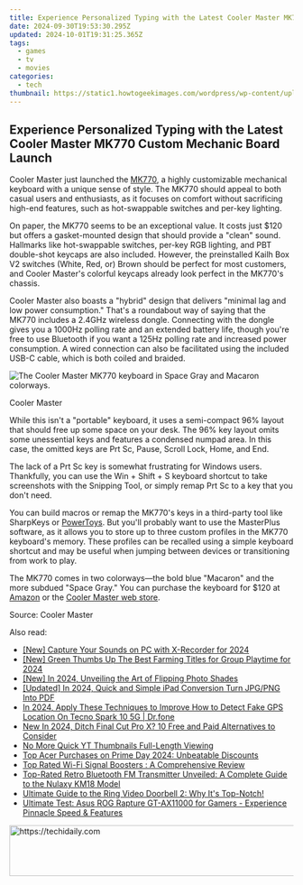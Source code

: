 ```yaml
---
title: Experience Personalized Typing with the Latest Cooler Master MK770 Custom Mechanic Board Launch
date: 2024-09-30T19:53:30.295Z
updated: 2024-10-01T19:31:25.365Z
tags:
  - games
  - tv
  - movies
categories:
  - tech
thumbnail: https://static1.howtogeekimages.com/wordpress/wp-content/uploads/2024/02/29.jpg
---
```


## Experience Personalized Typing with the Latest Cooler Master MK770 Custom Mechanic Board Launch

Cooler Master just launched the [MK770](http://www.amazon.com/Cooler-Master-Mechanical-Hot-Swappable-MK-770-MCKW1-US/dp/B0CTN2VFCD/?tag=hotoge-20&ascsubtag=UUhtgUeUpU2002144&asc%5Frefurl=https%3A%2F%2Fwww.howtogeek.com%2Fcooler-master-launches-the-customizable-mk770-mechanical-keyboard%2F&asc%5Fcampaign=Short-Term), a highly customizable mechanical keyboard with a unique sense of style. The MK770 should appeal to both casual users and enthusiasts, as it focuses on comfort without sacrificing high-end features, such as hot-swappable switches and per-key lighting.

 On paper, the MK770 seems to be an exceptional value. It costs just $120 but offers a gasket-mounted design that should provide a "clean" sound. Hallmarks like hot-swappable switches, per-key RGB lighting, and PBT double-shot keycaps are also included. However, the preinstalled Kailh Box V2 switches (White, Red, or) Brown should be perfect for most customers, and Cooler Master's colorful keycaps already look perfect in the MK770's chassis.

 Cooler Master also boasts a "hybrid" design that delivers "minimal lag and low power consumption." That's a roundabout way of saying that the MK770 includes a 2.4GHz wireless dongle. Connecting with the dongle gives you a 1000Hz polling rate and an extended battery life, though you're free to use Bluetooth if you want a 125Hz polling rate and increased power consumption. A wired connection can also be facilitated using the included USB-C cable, which is both coiled and braided.

![The Cooler Master MK770 keyboard in Space Gray and Macaron colorways.](https://static1.howtogeekimages.com/wordpress/wp-content/uploads/2024/02/30.jpg) 

Cooler Master

 While this isn't a "portable" keyboard, it uses a semi-compact 96% layout that should free up some space on your desk. The 96% key layout omits some unessential keys and features a condensed numpad area. In this case, the omitted keys are Prt Sc, Pause, Scroll Lock, Home, and End.

 The lack of a Prt Sc key is somewhat frustrating for Windows users. Thankfully, you can use the Win + Shift + S keyboard shortcut to take screenshots with the Snipping Tool, or simply remap Prt Sc to a key that you don't need.

 You can build macros or remap the MK770's keys in a third-party tool like SharpKeys or [PowerToys](https://extra-lessons.techidaily.com/new-add-music-in-premiere-pro/). But you'll probably want to use the MasterPlus software, as it allows you to store up to three custom profiles in the MK770 keyboard's memory. These profiles can be recalled using a simple keyboard shortcut and may be useful when jumping between devices or transitioning from work to play.

 The MK770 comes in two colorways—the bold blue "Macaron" and the more subdued "Space Gray." You can purchase the keyboard for $120 at [Amazon](https://www.amazon.com/Cooler-Master-Mechanical-Hot-Swappable-MK-770-MCKW1-US/dp/B0CTN2VFCD/?tag=hotoge-20&ascsubtag=UUhtgUeUpU2002144&asc%5Frefurl=https%3A%2F%2Fwww.howtogeek.com%2Fcooler-master-launches-the-customizable-mk770-mechanical-keyboard%2F&asc%5Fcampaign=Short-Term) or the [Cooler Master web store](https://www.coolermaster.com/catalog/peripheral/keyboards/mk770/).

 Source: Cooler Master

<ins class="adsbygoogle"
     style="display:block"
     data-ad-format="autorelaxed"
     data-ad-client="ca-pub-7571918770474297"
     data-ad-slot="1223367746"></ins>

<ins class="adsbygoogle"
     style="display:block"
     data-ad-client="ca-pub-7571918770474297"
     data-ad-slot="8358498916"
     data-ad-format="auto"
     data-full-width-responsive="true"></ins>

<span class="atpl-alsoreadstyle">Also read:</span>
<div><ul>
<li><a href="https://video-screen-grab.techidaily.com/new-capture-your-sounds-on-pc-with-x-recorder-for-2024/"><u>[New] Capture Your Sounds on PC with X-Recorder for 2024</u></a></li>
<li><a href="https://video-screen-grab.techidaily.com/new-green-thumbs-up-the-best-farming-titles-for-group-playtime-for-2024/"><u>[New] Green Thumbs Up The Best Farming Titles for Group Playtime for 2024</u></a></li>
<li><a href="https://vp-tips.techidaily.com/new-in-2024-unveiling-the-art-of-flipping-photo-shades/"><u>[New] In 2024, Unveiling the Art of Flipping Photo Shades</u></a></li>
<li><a href="https://article-posts.techidaily.com/updated-in-2024-quick-and-simple-ipad-conversion-turn-jpgpng-into-pdf/"><u>[Updated] In 2024, Quick and Simple iPad Conversion Turn JPG/PNG Into PDF</u></a></li>
<li><a href="https://change-location.techidaily.com/in-2024-apply-these-techniques-to-improve-how-to-detect-fake-gps-location-on-tecno-spark-10-5g-drfone-by-drfone-virtual-android/"><u>In 2024, Apply These Techniques to Improve How to Detect Fake GPS Location On Tecno Spark 10 5G | Dr.fone</u></a></li>
<li><a href="https://video-creation-software.techidaily.com/new-in-2024-ditch-final-cut-pro-x-10-free-and-paid-alternatives-to-consider/"><u>New In 2024, Ditch Final Cut Pro X? 10 Free and Paid Alternatives to Consider</u></a></li>
<li><a href="https://extra-information.techidaily.com/no-more-quick-yt-thumbnails-full-length-viewing/"><u>No More Quick YT Thumbnails Full-Length Viewing</u></a></li>
<li><a href="https://buynow-tips.techidaily.com/top-acer-purchases-on-prime-day-2024-unbeatable-discounts/"><u>Top Acer Purchases on Prime Day 2024: Unbeatable Discounts</u></a></li>
<li><a href="https://buynow-tips.techidaily.com/top-rated-wi-fi-signal-boosters-a-comprehensive-review/"><u>Top Rated Wi-Fi Signal Boosters : A Comprehensive Review</u></a></li>
<li><a href="https://buynow-tips.techidaily.com/top-rated-retro-bluetooth-fm-transmitter-unveiled-a-complete-guide-to-the-nulaxy-km18-model/"><u>Top-Rated Retro Bluetooth FM Transmitter Unveiled: A Complete Guide to the Nulaxy KM18 Model</u></a></li>
<li><a href="https://buynow-tips.techidaily.com/ultimate-guide-to-the-ring-video-doorbell-2-why-its-top-notch/"><u>Ultimate Guide to the Ring Video Doorbell 2: Why It's Top-Notch!</u></a></li>
<li><a href="https://buynow-tips.techidaily.com/ultimate-test-asus-rog-rapture-gt-ax11000-for-gamers-experience-pinnacle-speed-and-features/"><u>Ultimate Test: Asus ROG Rapture GT-AX11000 for Gamers - Experience Pinnacle Speed & Features</u></a></li>
</ul></div>

<!-- affiliate ads begin -->
<a href="https://appsumo.8odi.net/c/5597632/2144299/7443" target="_top" id="2144299">
  <img src="//a.impactradius-go.com/display-ad/7443-2144299" border="0" alt="https://techidaily.com" width="728" height="90"/>
</a>
<img height="0" width="0" src="https://appsumo.8odi.net/i/5597632/2144299/7443" style="position:absolute;visibility:hidden;" border="0" />
<!-- affiliate ads end -->

